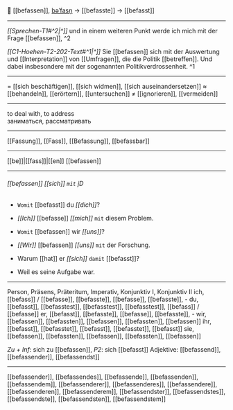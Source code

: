 🤔 [[befassen]], [bəˈfasn̩](https://youglish.com/pronounce/befassen/german) → [[befasste]] → [[befasst]]

---
*[[Sprechen-T1#^2|^]]* und in einem weiteren Punkt werde ich mich mit der Frage [[befassen]], ^2


*[[C1-Hoehen-T2-202-Text#^1|^]]* Sie [[befassen]] sich mit der Auswertung und [[Interpretation]] von [[Umfragen]], die die Politik [[betreffen]]. Und dabei insbesondere mit der sogenannten Politikverdrossenheit. ^1


---
= [[sich beschäftigen]], [[sich widmen]], [[sich auseinandersetzen]]
≈ [[behandeln]], [[erörtern]], [[untersuchen]]
≠ [[ignorieren]], [[vermeiden]]

---
to deal with, to address  
заниматься, рассматривать

---
[[Fassung]], [[Fass]], [[Befassung]], [[befassbar]]

---
[[be]]|[[fass]]|[[en]]
[[befassen]]


---
###### [[befassen]] *[[sich]]* `mit` jD
- `Womit` [[befasst]] du *[[dich]]*?
- *[[Ich]]* [[befasse]] *[[mich]]* `mit` diesem Problem.

- `Womit` [[befassen]] wir *[[uns]]*?
- *[[Wir]]* [[befassen]] *[[uns]]* `mit` der Forschung.

- Warum [[hat]] er *[[sich]]* `damit` [[befasst]]?
- Weil es seine Aufgabe war.

---
Person, Präsens, Präteritum, Imperativ, Konjunktiv I, Konjunktiv II
ich, [[befass]] / [[befasse]], [[befasste]], [[befasse]], [[befasste]], -
du, [[befasst]], [[befasstest]], [[befasstest]], [[befasstest]], [[befass]] / [[befasse]]
er, [[befasst]], [[befasste]], [[befasse]], [[befasste]], -
wir, [[befassen]], [[befassten]], [[befassen]], [[befassten]], [[befassen]]
ihr, [[befasst]], [[befasstet]], [[befasst]], [[befasstet]], [[befasst]]
sie, [[befassen]], [[befassten]], [[befassen]], [[befassten]], [[befassen]]

*Zu + Inf*: sich zu [[befassen]], *P2*: sich [[befasst]]
Adjektive: [[befassend]], [[befassender]], [[befassendst]]

---
[[befassender]], [[befassendes]], [[befassende]], [[befassenden]], [[befassendem]], [[befassenderer]], [[befassenderes]], [[befassendere]], [[befassenderen]], [[befassenderem]], [[befassendster]], [[befassendstes]], [[befassendste]], [[befassendsten]], [[befassendstem]]